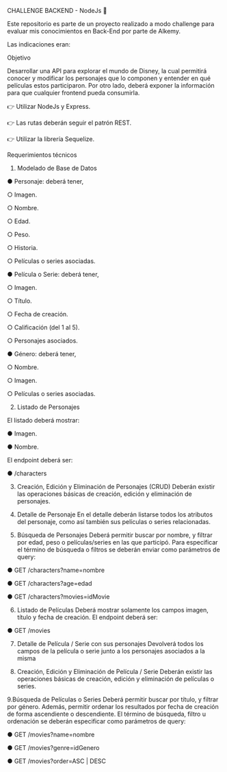 CHALLENGE BACKEND - NodeJs
🚀

Este repositorio es parte de un proyecto realizado a modo challenge para evaluar mis conocimientos en Back-End por parte de Alkemy.

Las indicaciones eran: 

Objetivo

Desarrollar una API para explorar el mundo de Disney, la cual permitirá conocer y modificar los
personajes que lo componen y entender en qué películas estos participaron. Por otro lado, deberá
exponer la información para que cualquier frontend pueda consumirla.

👉 Utilizar NodeJs y Express.

👉 Las rutas deberán seguir el patrón REST.

👉 Utilizar la librería Sequelize.


Requerimientos técnicos

1. Modelado de Base de Datos

● Personaje: deberá tener,

○ Imagen.

○ Nombre.

○ Edad.

○ Peso.

○ Historia.

○ Películas o series asociadas.

● Película o Serie: deberá tener,

○ Imagen.

○ Título.

○ Fecha de creación.

○ Calificación (del 1 al 5).

○ Personajes asociados.

● Género: deberá tener,

○ Nombre.

○ Imagen.

○ Películas o series asociadas.

2. Listado de Personajes

El listado deberá mostrar:

● Imagen.

● Nombre.

El endpoint deberá ser:

● /characters

3. Creación, Edición y Eliminación de Personajes (CRUD)
Deberán existir las operaciones básicas de creación, edición y eliminación de personajes.

4. Detalle de Personaje
En el detalle deberán listarse todos los atributos del personaje, como así también sus películas o
series relacionadas.

5. Búsqueda de Personajes
Deberá permitir buscar por nombre, y filtrar por edad, peso o películas/series en las que participó.
Para especificar el término de búsqueda o filtros se deberán enviar como parámetros de query:

● GET /characters?name=nombre

● GET /characters?age=edad

● GET /characters?movies=idMovie

6. Listado de Películas
Deberá mostrar solamente los campos imagen, título y fecha de creación.
El endpoint deberá ser:

● GET /movies

7. Detalle de Película / Serie con sus personajes
Devolverá todos los campos de la película o serie junto a los personajes asociados a la misma

8. Creación, Edición y Eliminación de Película / Serie
Deberán existir las operaciones básicas de creación, edición y eliminación de películas o series.

9.Búsqueda de Películas o Series
Deberá permitir buscar por título, y filtrar por género. Además, permitir ordenar los resultados
por fecha de creación de forma ascendiente o descendiente.
El término de búsqueda, filtro u ordenación se deberán especificar como parámetros de query:

● GET /movies?name=nombre

● GET /movies?genre=idGenero

● GET /movies?order=ASC | DESC
